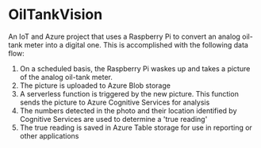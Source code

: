 # OilTankVision

An IoT and Azure project that uses a Raspberry Pi to convert an analog oil-tank meter into a digital one. This is accomplished with the following data flow:

1.  On a scheduled basis, the Raspberry Pi waskes up and takes a picture of the analog oil-tank meter.
1.  The picture is uploaded to Azure Blob storage
1.  A serverless function is triggered by the new picture.  This function sends the picture to Azure Cognitive Services for analysis
1.  The numbers detected in the photo and their location identified by Cognitive Services are used to determine a 'true reading'
1.  The true reading is saved in Azure Table storage for use in reporting or other applications
